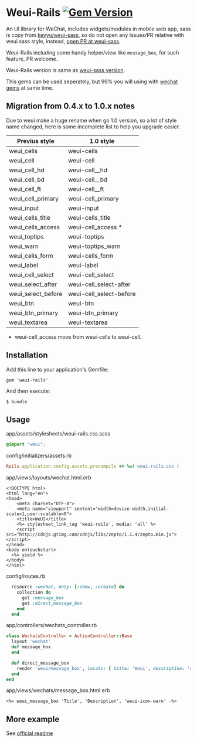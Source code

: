 Weui-Rails [![Gem Version][version-badge]][rubygems]
==========

An UI library for WeChat, includes widgets/modules in mobile web app, sass is copy from [kevyu/weui-sass](https://github.com/kevyu/weui-sass), so do not open any Issues/PR relative with weui sass style, instead, [open PR at weui-sass](https://github.com/kevyu/weui-sass/pulls).

Weui-Rails including some handy helper/view like `message_box`, for such feature, PR welcome.

Weui-Rails version is same as [weui-sass version](https://github.com/kevyu/weui-sass/blob/master/package.json#L3).

This gems can be used seperately, but 99% you will using with [wechat gems](https://github.com/Eric-Guo/wechat) at same time.

## Migration from 0.4.x to 1.0.x notes

Due to weui make a huge rename when go 1.0 version, so a lot of style name changed, here is some incomplete list to help you upgrade easier.

| Previus style | 1.0 style |
|---------------|-----------|
| weui_cells | weui-cells |
| weui_cell | weui-cell |
| weui_cell_hd | weui-cell__hd |
| weui_cell_bd | weui-cell__bd |
| weui_cell_ft | weui-cell__ft |
| weui_cell_primary | weui-cell_primary |
| weui_input | weui-input |
| weui_cells_title | weui-cells_title |
| weui_cells_access | weui-cell_access * |
| weui_toptips | weui-toptips |
| weui_warn | weui-toptips_warn |
| weui_cells_form | weui-cells_form |
| weui_label | weui-label |
| weui_cell_select | weui-cell_select |
| weui_select_after | weui-cell_select-after |
| weui_select_before | weui-cell_select-before |
| weui_btn | weui-btn |
| weui_btn_primary | weui-btn_primary |
| weui_textarea | weui-textarea |

* weui-cell_access move from weui-cells to weui-cell.

## Installation

Add this line to your application's Gemfile:

    gem 'weui-rails'

And then execute:

    $ bundle

## Usage

app/assets/stylesheets/weui-rails.css.scss

```scss
@import "weui";
```

config/initializers/assets.rb

```ruby
Rails.application.config.assets.precompile += %w( weui-rails.css )
```

app/views/layouts/wechat.html.erb

```erb
<!DOCTYPE html>
<html lang="en">
<head>
    <meta charset="UTF-8">
    <meta name="viewport" content="width=device-width,initial-scale=1,user-scalable=0">
    <title>WeUI</title>
    <%= stylesheet_link_tag 'weui-rails', media: 'all' %>
    <script src="http://cdnjs.gtimg.com/cdnjs/libs/zepto/1.1.4/zepto.min.js"></script>
</head>
<body ontouchstart>
  <%= yield %>
</body>
</html>
```

config/routes.rb

```ruby
  resource :wechat, only: [:show, :create] do
    collection do
      get :message_box
      get :direct_message_box
    end
  end
```

app/controllers/wechats_controller.rb

```ruby
class WechatsController < ActionController::Base
  layout 'wechat'
  def message_box
  end 

  def direct_message_box
    render 'weui/message_box', locals: { title: 'Weui', description: 'directly render in controller' }  
  end
end
```

app/views/wechats/message_box.html.erb

```erb
<%= weui_message_box 'Title', 'Description', 'weui-icon-warn' -%>
```

## More example

See [official readme](https://github.com/weui/weui#概述)

[version-badge]: https://badge.fury.io/rb/weui-rails.svg
[rubygems]: https://rubygems.org/gems/weui-rails
